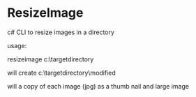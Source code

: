 # ResizeImage
c# CLI to resize images in a directory


usage: 

resizeimage c:\targetdirectory

will create c:\targetdirectory\modified

will a copy of each image (jpg) as a thumb nail and large image
